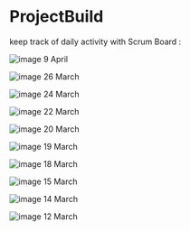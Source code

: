 # ProjectBuild
keep track of daily activity with Scrum Board :

![image](https://user-images.githubusercontent.com/78878627/114211409-3b9ce880-997e-11eb-94a5-87940314c9c1.png)
9 April

![image](https://user-images.githubusercontent.com/78878627/112649306-521c4d80-8e70-11eb-84dc-0e60464d0be0.png)
26 March

![image](https://user-images.githubusercontent.com/78878627/112358682-9388ed80-8cf6-11eb-8c11-599ae76fb9d2.png)
24 March

![image](https://user-images.githubusercontent.com/78878627/112162162-d2914300-8c11-11eb-974b-32ec75c9760c.png)
22 March

![image](https://user-images.githubusercontent.com/78878627/111877505-b4d19d00-89c9-11eb-804d-4d979d31d4e7.png)
20 March

![image](https://user-images.githubusercontent.com/78878627/111808931-791bd200-88fa-11eb-8829-3892ecac49e4.png)
19 March

![image](https://user-images.githubusercontent.com/78878627/111645510-c4fd4700-8826-11eb-95f8-02ba6d988587.png)
18 March

![image](https://user-images.githubusercontent.com/78878627/111645909-3210dc80-8827-11eb-891f-c7347bcfe42e.png)
15 March

![image](https://user-images.githubusercontent.com/78878627/111645876-29200b00-8827-11eb-8d2d-17e5cc5ff94d.png)
14 March

![image](https://user-images.githubusercontent.com/78878627/111645835-1f96a300-8827-11eb-9e2b-a27a56bb3b36.png)
12 March






